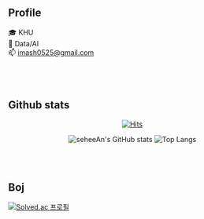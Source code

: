 ## Profile
🎓 KHU  
🌱 Data/AI  
📫 imash0525@gmail.com  
<br>  
<br>

## Github stats
<div align="center"> 
  
  [![Hits](https://hits.seeyoufarm.com/api/count/incr/badge.svg?url=https%3A%2F%2Fgithub.com%2FseheeAn&count_bg=%23B94DF5&title_bg=%23000000&icon=&icon_color=%23E7E7E7&title=hits&edge_flat=false)](https://hits.seeyoufarm.com)

![seheeAn's GitHub stats](https://github-readme-stats.vercel.app/api?username=seheeAn&show_icons=true&theme=cobalt) ![Top Langs](https://github-readme-stats.vercel.app/api/top-langs/?username=seheeAn&layout=compact&theme=cobalt) 
</div>
<br>  
<br>

## Boj
[![Solved.ac
프로필](http://mazassumnida.wtf/api/v2/generate_badge?boj=imash0728)](https://solved.ac/imash0728)

